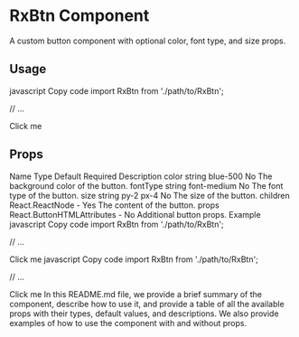# RxBtn Component

A custom button component with optional color, font type, and size props.

## Usage

javascript
Copy code
import RxBtn from './path/to/RxBtn';

// ...

<RxBtn color="red-500" fontType="font-bold" size="py-3 px-6">
  Click me
</RxBtn>

## Props

Name Type Default Required Description
color string blue-500 No The background color of the button.
fontType string font-medium No The font type of the button.
size string py-2 px-4 No The size of the button.
children React.ReactNode - Yes The content of the button.
props React.ButtonHTMLAttributes<HTMLButtonElement> - No Additional button props.
Example
javascript
Copy code
import RxBtn from './path/to/RxBtn';

// ...

<RxBtn>
  Click me
</RxBtn>
javascript
Copy code
import RxBtn from './path/to/RxBtn';

// ...

<RxBtn color="red-500" fontType="font-bold" size="py-3 px-6">
  Click me
</RxBtn>
In this README.md file, we provide a brief summary of the component, describe how to use it, and provide a table of all the available props with their types, default values, and descriptions. We also provide examples of how to use the component with and without props.
